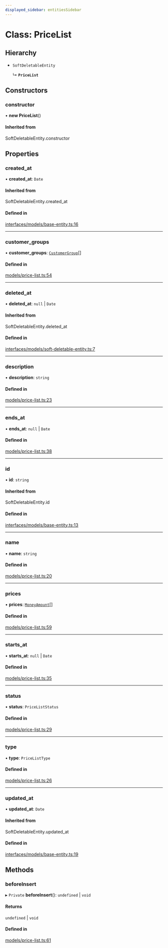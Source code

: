 ```yaml
---
displayed_sidebar: entitiesSidebar
---
```


# Class: PriceList

## Hierarchy

- `SoftDeletableEntity`

  ↳ **`PriceList`**

## Constructors

### constructor

• **new PriceList**()

#### Inherited from

SoftDeletableEntity.constructor

## Properties

### created\_at

• **created\_at**: `Date`

#### Inherited from

SoftDeletableEntity.created\_at

#### Defined in

[interfaces/models/base-entity.ts:16](https://github.com/medusajs/medusa/blob/0703dd94e/packages/medusa/src/interfaces/models/base-entity.ts#L16)

___

### customer\_groups

• **customer\_groups**: [`CustomerGroup`](CustomerGroup.md)[]

#### Defined in

[models/price-list.ts:54](https://github.com/medusajs/medusa/blob/0703dd94e/packages/medusa/src/models/price-list.ts#L54)

___

### deleted\_at

• **deleted\_at**: ``null`` \| `Date`

#### Inherited from

SoftDeletableEntity.deleted\_at

#### Defined in

[interfaces/models/soft-deletable-entity.ts:7](https://github.com/medusajs/medusa/blob/0703dd94e/packages/medusa/src/interfaces/models/soft-deletable-entity.ts#L7)

___

### description

• **description**: `string`

#### Defined in

[models/price-list.ts:23](https://github.com/medusajs/medusa/blob/0703dd94e/packages/medusa/src/models/price-list.ts#L23)

___

### ends\_at

• **ends\_at**: ``null`` \| `Date`

#### Defined in

[models/price-list.ts:38](https://github.com/medusajs/medusa/blob/0703dd94e/packages/medusa/src/models/price-list.ts#L38)

___

### id

• **id**: `string`

#### Inherited from

SoftDeletableEntity.id

#### Defined in

[interfaces/models/base-entity.ts:13](https://github.com/medusajs/medusa/blob/0703dd94e/packages/medusa/src/interfaces/models/base-entity.ts#L13)

___

### name

• **name**: `string`

#### Defined in

[models/price-list.ts:20](https://github.com/medusajs/medusa/blob/0703dd94e/packages/medusa/src/models/price-list.ts#L20)

___

### prices

• **prices**: [`MoneyAmount`](MoneyAmount.md)[]

#### Defined in

[models/price-list.ts:59](https://github.com/medusajs/medusa/blob/0703dd94e/packages/medusa/src/models/price-list.ts#L59)

___

### starts\_at

• **starts\_at**: ``null`` \| `Date`

#### Defined in

[models/price-list.ts:35](https://github.com/medusajs/medusa/blob/0703dd94e/packages/medusa/src/models/price-list.ts#L35)

___

### status

• **status**: `PriceListStatus`

#### Defined in

[models/price-list.ts:29](https://github.com/medusajs/medusa/blob/0703dd94e/packages/medusa/src/models/price-list.ts#L29)

___

### type

• **type**: `PriceListType`

#### Defined in

[models/price-list.ts:26](https://github.com/medusajs/medusa/blob/0703dd94e/packages/medusa/src/models/price-list.ts#L26)

___

### updated\_at

• **updated\_at**: `Date`

#### Inherited from

SoftDeletableEntity.updated\_at

#### Defined in

[interfaces/models/base-entity.ts:19](https://github.com/medusajs/medusa/blob/0703dd94e/packages/medusa/src/interfaces/models/base-entity.ts#L19)

## Methods

### beforeInsert

▸ `Private` **beforeInsert**(): `undefined` \| `void`

#### Returns

`undefined` \| `void`

#### Defined in

[models/price-list.ts:61](https://github.com/medusajs/medusa/blob/0703dd94e/packages/medusa/src/models/price-list.ts#L61)
